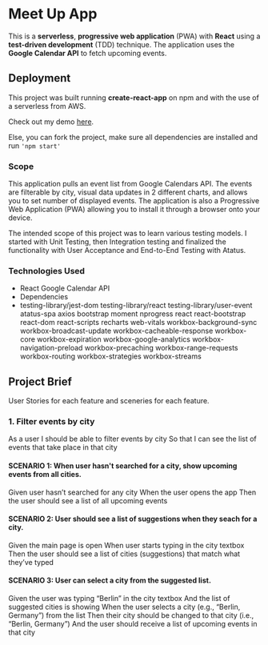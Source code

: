 # Meet Up App
This is a **serverless**, **progressive web application** (PWA) with **React** using a **test-driven development** (TDD) technique. The application uses the **Google Calendar API** to fetch upcoming events.

## Deployment

This project was built running **create-react-app** on npm and with the use of a serverless from AWS. 

Check out my demo <a href='https://iamnachoj.github.io/meetApp/'>here</a>.

Else, you can fork the project, make sure all dependencies are installed and run ```'npm start' ```

### Scope
This application pulls an event list from Google Calendars API. The events are filterable by city, visual data updates in 2 different charts, and allows you to set number of displayed events. The application is also a Progressive Web Application (PWA) allowing you to install it through a browser onto your device.

The intended scope of this project was to learn various testing models. I started with Unit Testing, then Integration testing and finalized the functionality with User Acceptance and End-to-End Testing with Atatus.

### Technologies Used
- React Google Calendar API
- Dependencies
- testing-library/jest-dom
testing-library/react
testing-library/user-event
atatus-spa
axios
bootstrap
moment
nprogress
react
react-bootstrap
react-dom
react-scripts
recharts
web-vitals
workbox-background-sync
workbox-broadcast-update
workbox-cacheable-response
workbox-core
workbox-expiration
workbox-google-analytics
workbox-navigation-preload
workbox-precaching
workbox-range-requests
workbox-routing
workbox-strategies
workbox-streams

## Project Brief
 User Stories for each feature and sceneries for each feature.

### 1. Filter events by city
As a user I should be able to filter events by city So that I can see the list of events that take place in that city

#### SCENARIO 1: When user hasn't searched for a city, show upcoming events from all cities.

Given user hasn’t searched for any city When the user opens the app Then the user should see a list of all upcoming events

#### SCENARIO 2: User should see a list of suggestions when they seach for a city.

Given the main page is open When user starts typing in the city textbox Then the user should see a list of cities (suggestions) that match what they’ve typed

#### SCENARIO 3: User can select a city from the suggested list.

Given the user was typing “Berlin” in the city textbox And the list of suggested cities is showing When the user selects a city (e.g., “Berlin, Germany”) from the list Then their city should be changed to that city (i.e., “Berlin, Germany”) And the user should receive a list of upcoming events in that city
